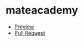 # mateacademy

- [Preview](https://github.com/themelnykanton/mateacademy)
- [Pull Request](https://github.com/themelnykanton/mateacademy/pull/1/files)
